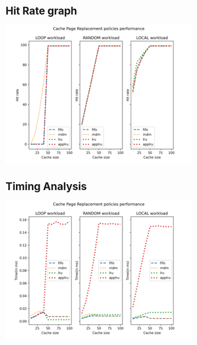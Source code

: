 # Hit Rate graph
![Hit Rate Graph](plots/hr_graph.png)

# Timing Analysis
![Timing Graph](plots/tm_graph.png)

